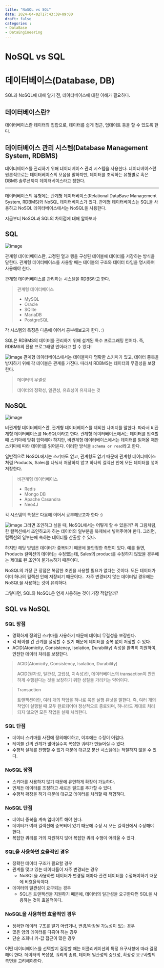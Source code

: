 ```yaml
---
title: "NoSQL vs SQL"
date: 2024-04-02T17:43:38+09:00
draft: false
categories :
- DataBase
- DataEngineering
---
```


# NoSQL vs SQL

# 데이터베이스(Database, DB)
SQL과 NoSQL에 대해 알기 전, 데이터베이스에 대한 이해가 필요하다.
## 데이터베이스란?
데이터베이스란 데이터의 집합으로, 데이터를 쉽게 접근, 업데이트 등을 할 수 있도록 한다.  

## 데이터베이스 관리 시스템(Database Management System, RDBMS)
데이터베이스를 관리하기 위해 데이터베이스 관리 시스템을 사용한다. 데이터베이스란 원론적으로는 데이터베이스의 모음을 말하지만, 데이터를 조직하는 유형별로 혹은 DBMS 솔루션까지 데이터베이스라고 칭한다.

----

데이터베이스의 유형에는 관계형 데이터베이스(Relational DataBase Management System, RDBMS)와 NoSQL 데이터베이스가 있다. 관계형 데이터베이스는 SQL을 사용하고 NoSQL 데이터베이스에서는 NoSQL을 사용한다.

지금부터 NoSQL과 SQL의 차이점에 대해 알아보자

## SQL
![image](https://github.com/yumin00/blog/assets/130362583/6fb07414-e667-4673-a461-bd93ad1860c2)

관계형 데이터베이스란, 고정된 열과 행을 구성된 테이블에 데이터를 저장하는 방식을 말한다. 관계형 데이터베이스를 사용할 때는 테이블의 구조와 데이터 타입을 명시하여 사용해야 한다.

관계형 데이터베이스를 관리하는 시스템을 RDBS라고 한다.

> 관계형 데이터베이스
> 
> - MySQL
> - Oracle
> - SQlite
> - MariaDB
> - PostgreSQL

각 시스템의 특징은 다음에 이어서 공부해보고자 한다. :)

SQL은 RDBMS의 데이터를 관리하기 위해 설계된 특수 프로그래밍 언어다. 즉, RDBMS의 전용 프로그래밍 언어라고 할 수 있다!

![image](https://github.com/yumin00/blog/assets/130362583/ec1e52d9-d377-46da-add0-c53605f9c1ec)
관계형 데이터베이스에서는 테이블마다 명확한 스키마가 있고, 데이터 중복을 방지하기 위해 각 테이블은 관계를 가진다. 따라서 RDBMS는 데이터의 무결성을 보장한다.

> 데이터의 무결성
> 
> 데이터의 정확성, 일관성, 유효성이 유지되는 것

## NoSQL
![image](https://github.com/yumin00/blog/assets/130362583/2430f20f-ac55-449c-af32-d9dc8637417c)

비관계형 데이터베이스란, 관계형 데이터베이스를 제외한 나머지를 말한다. 따라서 비관계형 데이터베이스를 NoSQL이라고 한다.
관계헝 데이터베이스에서는 데이터를 입력할 때 스키마에 맞춰 입력해야 하지만, 비관계형 데이터베이스에서는 데이터를 읽어올 때만 스키마에 따라 데이터를 읽어온다. 이러한 방식을 `schema or read`라고 한다.

일반적으로 NoSQL에서는 스키마도 없고, 관계형도 없기 때문에 관계형 데이터베이스처럼 Products, Sales를 나눠서 저장하지 않고 하나의 컬렉션 안에 모든 데이터를 넣어 저장한다.

> 비관계형 데이터베이스
> 
> - Redis
> - Mongo DB
> - Apache Casandra
> - Neo4J

각 시스템의 특징은 다음에 이어서 공부해보고자 한다 :)

![image](https://github.com/yumin00/blog/assets/130362583/0d39b11d-eea2-421b-aaf6-1baee492f13a)
그러면 조인하고 싶을 때, NoSQL에서는 어떻게 할 수 있을까? 위 그림처럼, 한 컬렉션에서 조인하고자 하는 데이터의 일부분을 복제해서 넣어주어야 한다.
그러면, 컬렉션의 일부분에 속하는 데이터를 산출할 수 있다.

하지만 해당 방법은 데이터가 중복되기 때문에 불안정한 측면이 있다. 예를 들면, Products 컬렉션의 데이터는 수정했는데, Sales의 product를 수정하지 않았을 경우에는 제대로 된 조인이 불가능하기 때문이다.

NoSQL의 가장 큰 장점은 복잡한 조인을 사용할 필요가 없다는 것이다. 모든 데이터가 이미 하나의 컬렉션 안에 저장되기 때문이다`. `자주 변경되지 않는 데이터일 경우에는 NoSQL을 사용하는 것이 유리하다.

그렇다면, SQL와 NoSQL은 언제 사용하는 것이 가장 적합할까?
## SQL vs NoSQL
### SQL 장점
- 명확하제 정의된 스키마를 사용하기 때문에 데이터 무결성을 보장한다.
- 각 테이블 간 관계를 설정할 수 있기 때문에 데이터를 중복 없이 저장할 수 있다.
- ACID(Atomicity, Consistency, Isolation, Durability) 속성을 완벽히 지원하여, 안전한 데이터 처리를 보장한다.

> ACID(Atomicity, Consistency, Isolation, Durability)
> 
> ACID(원자성, 일관성, 고립성, 지속성)란, 데이터베이스의 transaction이 안전하게 수행된다는 것을 보장하기 위한 성질을 가리키는 약어이다.

> Transaction
> 
> 트랜잭션이란, 여러 개의 작업을 하나로 묶은 실행 유닛을 말한다. 즉, 여러 개의 작업이 실행될 때 모두 완료되어야 정상적으로 종료되며, 하나라도 제대로 처리되지 않으면 모든 작업을 실패 처리한다.

### SQL 단점
- 데이터 스키마를 사전에 정의해야하고, 이후에는 수정이 어렵다.
- 테이블 간의 관계가 많아질수록 복잡한 쿼리가 만들어질 수 있다.
- 수평적 설계를 진행할 수 없기 때문에 대규모 분산 시스템에는 적절하지 않을 수 있다.

### NoSQL 장점
- 스키마를 사용하지 않기 때문에 유연하게 확장이 가능하다.
- 언제든 데이터를 조정하고 새로운 필드를 추가할 수 있다.
- 수평적 확장을 하기 때문에 대규모 데이터를 처리할 때 적합하다.

### NoSQL 단점
- 데이터 중복을 계속 업데이트 해야 한다.
- 데이터가 여러 컬렉션에 중복되어 있기 때문에 수정 시 모든 컬렉션에서 수정해야 한다.
- 복잡한 쿼리를 거의 지원하지 않아 복잡한 쿼리 수행이 어려울 수 있다.

### SQL을 사용하면 효율적인 경우
- 정확한 데이터 구조가 필요할 경우
- 관계를 맺고 있는 데이터들이 자주 변경되는 경우
  - NoSQL을 사용하면 데이터가 변경될 때마다 관련 데이터를 수정해야하기 때문에 비효율적이다.
- 데이터의 일관성이 요구되는 경우
  - SQL은 트랜잭션을 지원하기 때문에, 데이터의 일관성을 요구한다면 SQL을 사용하는 것이 효율적이다.

### NoSQL을 사용하면 효율적인 경우
- 정확한 데이터 구조를 알기 어렵거나, 변경/확장될 가능성이 있는 경우
- 많은 양의 데이터를 다뤄야 하는 경우
- 단순 조회나 키-값 접근이 많은 경우

어떤 데이터베이스를 선택할지 결정할 때는 어플리케이션의 특정 요구사항에 따라 결정해야 한다. 데이터의 복잡성, 쿼리의 종류, 데이터 일관성의 중요성, 확장성 요구사항의 측면을 고려해야한다.